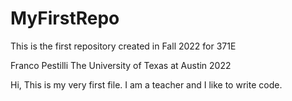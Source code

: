 # MyFirstRepo

This is the first repository created in Fall 2022 for 371E

Franco Pestilli The University of Texas at Austin 2022


Hi, This is my very first file. I am a teacher and I like to write code.

